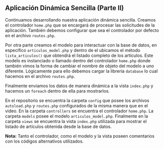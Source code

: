 <h2>Aplicación Dinámica Sencilla (Parte II)</h2>
<p>
	Continuamos desarrollando nuestra aplicación dinámica sencilla. Creamos el controlador <code>home.php</code> que se encargará de procesar las solicitudes de la aplicación. También debemos configurar que sea el controlador por defecto en el archivo <code>routes.php</code>.
</p>
<p>
	Por otra parte creamos el modelo para interactuar con la base de datos, en específico <code>articulos_model.php</code> y dentro de el ubicamos el método <code>lista_articulos()</code> que obtendrá el listado completo de los artículos. Este modelo es instanciado o llamado dentro del controlador <code>home.php</code> donde también vimos la forma de cambiar el nombre de objeto del modelo a uno diferente. Lógicamente para ello debemos cargar la librería <code>database</code> lo cual hacemos en el archivo <code>routes.php</code>.
</p>
<p>
	Finalmente enviamos los datos de manera dinámica a la vista <code>index.php</code> y hacemos un <code>foreach</code> dentro de ella para mostrarlos.
</p>
<p>
	En el repositorio se encuentra la carpeta <code>config</code> que posee los archivos <code>autoload.php</code> y <code>routes.php</code> configurados de la misma manera que en el video. En la carpeta <code>controllers</code> se encuentra el controlador <code>home.php</code>. La carpeta <code>models</code> posee el modelo <code>articulos_model.php</code>. Finalmente en la carpeta <code>views</code> se encuentra la vista <code>index.php</code> utilizada para mostrar el listado de artículos obtenida desde la base de datos.
</p>
<p>
	<b>Nota:</b> Tanto el controlador, como el modelo y la vista poseen comentarios con los códigos alternativos utilizados.
</p>